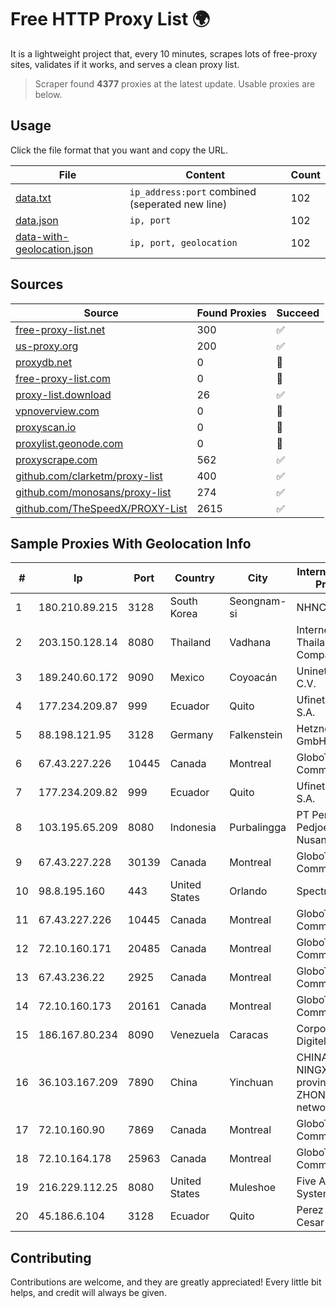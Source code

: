 
# Free HTTP Proxy List 🌍

It is a lightweight project that, every 10 minutes, scrapes lots of free-proxy sites, validates if it works, and serves a clean proxy list.


> Scraper found **4377** proxies at the latest update. Usable proxies are below.

## Usage

Click the file format that you want and copy the URL.


|File|Content|Count|
|----|-------|-----|
|[data.txt](https://raw.githubusercontent.com/themiralay/Proxy-List-World/master/data.txt)|`ip_address:port` combined (seperated new line)|102|
|[data.json](https://raw.githubusercontent.com/themiralay/Proxy-List-World/master/data.json)|`ip, port`|102|
|[data-with-geolocation.json](https://raw.githubusercontent.com/themiralay/Proxy-List-World/master/data-with-geolocation.json)|`ip, port, geolocation`|102|

## Sources

|Source|Found Proxies|Succeed|
|------|-------------|-------|
|[free-proxy-list.net](https://free-proxy-list.net)|300|✅|
|[us-proxy.org](https://www.us-proxy.org)|200|✅|
|[proxydb.net](http://proxydb.net)|0|🚫|
|[free-proxy-list.com](https://free-proxy-list.com/?page=&port=&type%5B%5D=http&type%5B%5D=https&up_time=0&search=Search)|0|🚫|
|[proxy-list.download](https://www.proxy-list.download/HTTP)|26|✅|
|[vpnoverview.com](https://vpnoverview.com/privacy/anonymous-browsing/free-proxy-servers)|0|🚫|
|[proxyscan.io](https://www.proxyscan.io)|0|🚫|
|[proxylist.geonode.com](https://proxylist.geonode.com/api/proxy-list?limit=300&page=1&sort_by=lastChecked&sort_type=desc&protocols=http,https)|0|🚫|
|[proxyscrape.com](https://api.proxyscrape.com/v2/?request=displayproxies&protocol=http&timeout=10000&country=all&ssl=all&anonymity=all)|562|✅|
|[github.com/clarketm/proxy-list](https://raw.githubusercontent.com/clarketm/proxy-list/master/proxy-list-raw.txt)|400|✅|
|[github.com/monosans/proxy-list](https://raw.githubusercontent.com/monosans/proxy-list/main/proxies/http.txt)|274|✅|
|[github.com/TheSpeedX/PROXY-List](https://raw.githubusercontent.com/TheSpeedX/PROXY-List/master/http.txt)|2615|✅|


## Sample Proxies With Geolocation Info

|#|Ip|Port|Country|City|Internet Service Provider|
|-|--|----|-------|----|-------------------------|
|1|180.210.89.215|3128|South Korea|Seongnam-si|NHNCLOUD|
|2|203.150.128.14|8080|Thailand|Vadhana|Internet Thailand Company Ltd|
|3|189.240.60.172|9090|Mexico|Coyoacán|Uninet S.A. de C.V.|
|4|177.234.209.87|999|Ecuador|Quito|Ufinet Panama S.A.|
|5|88.198.121.95|3128|Germany|Falkenstein|Hetzner Online GmbH|
|6|67.43.227.226|10445|Canada|Montreal|GloboTech Communications|
|7|177.234.209.82|999|Ecuador|Quito|Ufinet Panama S.A.|
|8|103.195.65.209|8080|Indonesia|Purbalingga|PT Perwira Pedjoeang Nusantara|
|9|67.43.227.228|30139|Canada|Montreal|GloboTech Communications|
|10|98.8.195.160|443|United States|Orlando|Spectrum|
|11|67.43.227.226|10445|Canada|Montreal|GloboTech Communications|
|12|72.10.160.171|20485|Canada|Montreal|GloboTech Communications|
|13|67.43.236.22|2925|Canada|Montreal|GloboTech Communications|
|14|72.10.160.173|20161|Canada|Montreal|GloboTech Communications|
|15|186.167.80.234|8090|Venezuela|Caracas|Corporacion Digitel C.A|
|16|36.103.167.209|7890|China|Yinchuan|CHINANET NINGXIA province ZHONGWEI IDC network|
|17|72.10.160.90|7869|Canada|Montreal|GloboTech Communications|
|18|72.10.164.178|25963|Canada|Montreal|GloboTech Communications|
|19|216.229.112.25|8080|United States|Muleshoe|Five Area Systems, LLC|
|20|45.186.6.104|3128|Ecuador|Quito|Perez Tito Julio Cesar|



## Contributing

Contributions are welcome, and they are greatly appreciated! Every
little bit helps, and credit will always be given.

